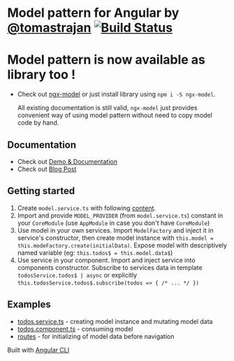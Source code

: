 # Model pattern for Angular by [@tomastrajan](https://twitter.com/tomastrajan) [![Build Status](https://travis-ci.org/tomastrajan/angular-model-pattern-example.svg?branch=master)](https://travis-ci.org/tomastrajan/angular-model-pattern-example)

# Model pattern is now available as library too !

* Check out [ngx-model](https://github.com/tomastrajan/ngx-model) 
  or just install library using `npm i -S ngx-model`.
  
  All existing documentation is still valid, `ngx-model` just provides convenient
  way of using model pattern without need to copy model code by hand.

## Documentation
                           
* Check out [Demo & Documentation](http://tomastrajan.github.io/angular-model-pattern-example/) 
* Check out [Blog Post](https://medium.com/@tomastrajan/model-pattern-for-angular-state-management-6cb4f0bfed87) 

## Getting started

1. Create `model.service.ts` with following [content](https://github.com/tomastrajan/angular-model-pattern-example/blob/master/src/app/core/model/model.service.ts).
2. Import and provide `MODEL_PROVIDER` (from `model.service.ts`) constant in your `CoreModule` (use `AppModule` in case you don't have `CoreModule`)
3. Use model in your own services. Import `ModelFactory` and inject it in service's constructor, 
then create model instance with `this.model = this.modeFactory.create(initialData)`. 
Expose model with descriptively named variable (eg: `this.todos$ = this.model.data$`)
4. Use service in your component. Import and inject service into components constructor.
Subscribe to services data in template `todosService.todos$ | async` 
or explicitly `this.todosService.todos$.subscribe(todos => { /* ... */ })`

## Examples

 * [todos.service.ts](https://github.com/tomastrajan/angular-model-pattern-example/blob/master/src/app/todos/todos.service.ts#L20) - creating model instance and mutating model data
 * [todos.component.ts](https://github.com/tomastrajan/angular-model-pattern-example/blob/master/src/app/todos/todos.component.ts#L38) - consuming model
 * [routes](https://github.com/tomastrajan/angular-model-pattern-example/blob/master/src/app/app-routing.module.ts#L44) - for initializing of model data before navigation


Built with [Angular CLI](https://github.com/angular/angular-cli)
